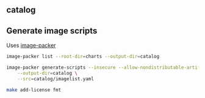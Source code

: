 ## catalog

## Generate image scripts

Uses [image-packer](https://github.com/kmodules/image-packer)

```bash
image-packer list --root-dir=charts --output-dir=catalog

image-packer generate-scripts --insecure --allow-nondistributable-artifacts \
    --output-dir=catalog \
    --src=catalog/imagelist.yaml

make add-license fmt
```
